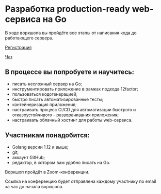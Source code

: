 # Разработка production-ready web-сервиса на Go

В ходе воркшопа вы пройдёте все этапы от написания кода до работающего сервера.

[Регистрация](https://gdg-voronezh-event.timepad.ru/event/1300467/)

[Чат](https://t.me/joinchat/FuWf2BX--ZwA2bONHaAa1A)

## В процессе вы попробуете и научитесь:

- писать несложный сервер на Go;
- инструментировать приложение в рамках подхода 12factor;
- пользоваться кодогенерацией;
- быстро писать автоматизированные тесты;
- контейнеризация приложения;
- настраивать процесс CI/CD для автоматизации быстрого и отказоустойчивого - разворачивания приложения;
- настраивать облачный хостинг для работы web-сервиса.

## Участникам понадобится:

- Golang версии 1.12 и выше;
- git;
- аккаунт GitHub;
- редактор, в котором вам удобно писать на Go.

Воркшоп пройдёт в Zoom-конференции.

Ссылка на конференцию будет отправлена каждому участнику по email за час до начала воркшопа.
